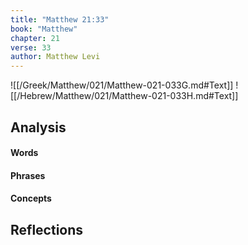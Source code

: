 ```yaml
---
title: "Matthew 21:33"
book: "Matthew"
chapter: 21
verse: 33
author: Matthew Levi
---
```

![[/Greek/Matthew/021/Matthew-021-033G.md#Text]]
![[/Hebrew/Matthew/021/Matthew-021-033H.md#Text]]

## Analysis

#### Words

#### Phrases

#### Concepts

## Reflections
